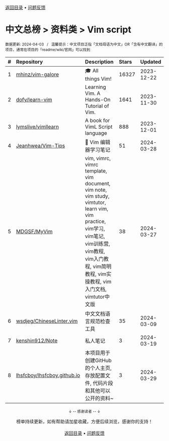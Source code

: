 <a href="https://github.com/GrowingGit/GitHub-Chinese-Top-Charts#github中文排行榜">返回目录</a> • <a href="/content/docs/feedback.md">问题反馈</a>

# 中文总榜 > 资料类 > Vim script
<sub>数据更新: 2024-04-03&nbsp;&nbsp;&nbsp;/&nbsp;&nbsp;&nbsp;温馨提示：中文项目泛指「文档母语为中文」OR「含有中文翻译」的项目，通常在项目的「readme/wiki/官网」可以找到</sub>

|#|Repository|Description|Stars|Updated|
|:-|:-|:-|:-|:-|
|1|[mhinz/vim-galore](https://github.com/mhinz/vim-galore)|:mortar_board: All things Vim!|16327|2023-12-22|
|2|[dofy/learn-vim](https://github.com/dofy/learn-vim)|Learning Vim. A Hands-On Tutorial of Vim.|1641|2023-11-30|
|3|[lymslive/vimllearn](https://github.com/lymslive/vimllearn)|A book for VimL Script language|888|2023-12-01|
|4|[Jeanhwea/Vim-Tips](https://github.com/Jeanhwea/Vim-Tips)|📒 Vim 编辑器学习笔记|51|2024-03-28|
|5|[MDGSF/MyVim](https://github.com/MDGSF/MyVim)|vim, vimrc, vimrc template, vim document, vim note, vim study, vimtutor, learn vim, vim practice, vim学习, vim笔记, vim训练营, vim教程, vim入门教程, vim简明教程, vim实操教程, vim入门文档, vimtutor中文版|38|2024-03-27|
|6|[wsdjeg/ChineseLinter.vim](https://github.com/wsdjeg/ChineseLinter.vim)|中文文档语言规范检查工具|35|2024-03-09|
|7|[kenshin912/Note](https://github.com/kenshin912/Note)|私人笔记|3|2024-03-19|
|8|[lhsfcboy/lhsfcboy.github.io](https://github.com/lhsfcboy/lhsfcboy.github.io)|本项目用于创建GitHub的个人主页, 存放配置文件, 代码片段和其他可以公开的资料~|3|2024-03-29|

<div align="center">
    <p><sub>↓ -- 感谢读者 -- ↓</sub></p>
    榜单持续更新，如有帮助请加星收藏，方便后续浏览，感谢你的支持！
</div>

<br/>

<div align="center"><a href="https://github.com/GrowingGit/GitHub-Chinese-Top-Charts#github中文排行榜">返回目录</a> • <a href="/content/docs/feedback.md">问题反馈</a></div>
